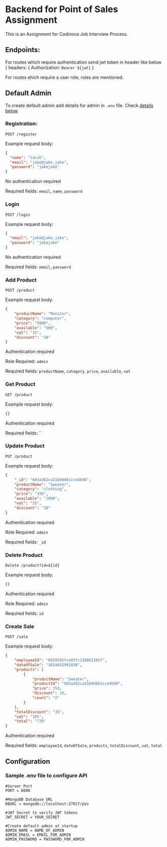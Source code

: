 # Backend for Point of Sales Assignment

This is an Assignment for Codinova Job Interview Process.


## Endpoints:

For routes which require authentication send jwt token in header like below 
{
    headers: {
        Authorization: `Bearer ${jwt}`
}

For routes ehich require a user role, roles are mentioned.

## Default Admin

To create default admin add details for admin in `.env` file. Check [details below](#configuration)

### Registration:

`POST /register`

Example request body:
```JSON
{
  "name": "Jacob",
  "email": "jake@jake.jake",
  "password": "jakejake"
}
```

No authentication required

Required fields: `email`, `name`, `password`

### Login

`POST /login`

Example request body:
```JSON
{
  "email": "jake@jake.jake",
  "password": "jakejake"
}
```

No authentication required

Required fields: `email`, `password`

### Add Product

`POST /product`

Example request body:
```JSON
{
    "productName": "Monitor",
    "category": "computer",
    "price": "5000",
    "available": "500",
    "vat": "15",
    "discount": "10"
}
```
Authentication required

Role Required: `admin`

Required fields: `productName`, `category`, `price`, `available`, `vat`

### Get Product

`GET /product`

Example request body:
```JSON
{}
```
Authentication required

Required fields: ``

### Update Product

`PUT /product`

Example request body:
```JSON
{   
    "_id": "603a362ca31b9d061cce4b98",
    "productName": "Sweater",
    "category": "clothing",
    "price": "350",
    "available": "1000",
    "vat": "15",
    "discount": "10"
}
```
Authentication required

Role Required: `admin`

Required fields: `_id`

### Delete Product

`Delete /product?id=${id}`

Example request body:
```JSON
{}
```
Authentication required

Role Required: `admin`

Required fields: `id`

### Create Sale

`POST /sale`

Example request body:
```JSON
{
    "employeeId": "6039595fce03fc130861385f",
    "dateOfSale": "1614432981038",
    "products": [
        {
            "productName": "Sweater",
            "productId": "603a362ca31b9d061cce4b98",
            "price": 350,
            "discount": 10,
            "count": "2"
        }
    ],
    "totalDiscount": "35",
    "vat": "105",
    "total": "770"
}
```
Authentication required

Required fields: `employeeId`, `dateOfSale`, `products`, `totalDiscount`, `vat`, `total`


## Configuration

### Sample .env file to configure API

```
#Server Port
PORT = 8000

#MongoDB Database URL
DBURL = mongodb://localhost:27017/pos

#JWT Secret to verify JWT tokens
JWT_SECRET = YOUR_SECRET

#Create default admin at startup
ADMIN_NAME = NAME_OF_ADMIN
ADMIN_EMAIL = EMAIL_FOR_ADMIN
ADMIN_PASSWORD = PASSWORD_FOR_ADMIN
```

